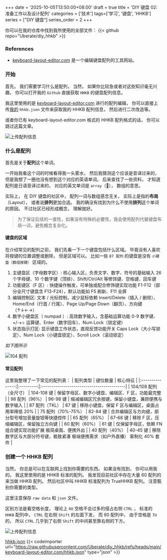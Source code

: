 +++
date = '2025-10-05T13:50:00+08:00'
draft = true
title = 'DIY 键盘 02: 准备工作以及设计配列'
categories = ['技术']
tags=['学习', '键盘', 'HHKB']
series = ["DIY 键盘"]
series_order = 2
+++


你可以在我的仓库中找到我所使用的全部文件：
{{< github repo="Uberate/diy_hhkb" >}}

### References

- [keyboard-layout-editor.com](https://keyboard-layout-editor.com/#/) 是一个编辑键盘配列的工具网站。


### 开始

首先，
我们需要学习什么是配列，
当然，
如果你比较急或者对这些知识毫无兴趣，
你可以打开我的 `Github` 直接获取 `HHKB` 的键盘配列信息。

我这里使用的是 [keyboard-layout-editor.com](https://keyboard-layout-editor.com/#/) 进行的配列编辑，
你可以直接上传[我的](https://github.com/Uberate/diy_hhkb/blob/main/keyboard-layout-editor.com/hhkb.json) `hhkb.json`
文件来获取我的 HHKB 配列信息，
然后进行二次改造等。

或者你已有 keyboard-layout-editor.com 格式的 HHKB 配列格式的话，
你可以跳过这篇文章。

![上传配列信息](/learn/img/ln/key_board/diy_my_first_keyboard/02_editor/upload_json_file.png)

### 什么是配列

首先是关于**配列**这个单词。

一开始我看这个词的时候看得我一头雾水，
然后我猜测这个应该是音译过来的，
但是我想了一圈也没有想到这个对应的英语单词。
后来查找了一些资料，
才知道配列是日语音译过来的，
对应的英文单词是 `array`（🤔），
数组的意思。

实际上，
在 DIY 键盘的社区中，
配列一词与数组感念无关，
实际上是指的**布局**（Layout），
或者说**排列**更加合适。
我的确没有找到为什么不使用**排列**这个单词的原因。
不过社区已经形成概念，
理解就好。

> 为了保证后续的一直性，如果没有特殊的必要性，我会使用配列代替键盘布局一词，避免概念复杂化。

#### 键盘的区域

在介绍常见的配列之前，
我们先看一下一个键盘包括什么区域。
毕竟没有人喜欢将按键的位置调整或删除，
但是区域可以。
比如一些 `87 配列` 的键盘是没有 `小键盘（数组按键）` 区域的。

1. 主键盘区（字母数字区）: 核心输入区，负责文字、数字、符号的基础输入 26 个字母键、10 个数字键（顶排）、Shift/Ctrl/Alt
   等修饰键、空格键、回车键
2. 功能键区（F 区）: 快捷操作触发，可单独或配合修饰键实现功能 F1-F12（部分全尺寸键盘含 F13-F24），默认功能如 F5 刷新、F11 全屏
3. 编辑控制区: 文本 / 光标控制，减少鼠标依赖 Insert/Delete（插入 / 删除）、Home/End（行首 / 行尾）、Page Up/Page
   Down（翻页）、方向键（↑↓←→）
4. 数字小键盘区（ numpad ）: 高效数字输入，含基础运算功能 0-9 数字键、+/-×÷ 运算键、Enter（数字回车）、Num Lock（锁定键）
5. 状态指示灯区: 显示键盘工作状态，直观反馈功能开关 Caps Lock（大小写锁定）、Num Lock（小键盘锁定）、Scroll Lock（滚动锁定）

*如下图所示*

![104 配列](/learn/img/ln/key_board/diy_my_first_keyboard/02_editor/104_key_board_layout.png)

#### 常见配列

这里我整理了一下常见的配列表：
| 配列类型 | 键位数量 | 核心特征 |
|:---------------:|:---------:|:------------------------------------------|
| 104/108 配列（全尺寸） | 104-108 键 | 保留字母区、数字小键盘、编辑区、F 区，功能最完整 |
| 98 配列（96%） | 96-98 键 | 缩减编辑区冗余按键，保留小键盘，兼顾便携与数字输入 |
| 87 配列（TKL） | 87 键 | 移除小键盘，保留 F 区与编辑区，桌面占用率降低 20% |
| 75 配列（70%-75%） | 82-84 键 | 合并编辑区与方向键，部分型号增加音量旋钮等快捷控件 |
| 65 配列（65%） | 67-68 键 | 移除 F 区，压缩编辑区，保留独立方向键 |
| 60 配列（60%） | 61 键 | 仅保留字母区，依赖 FN 组合键实现功能扩展 极简桌面、便携外出 |
| 40 配列（40%） | 40-45 键 | 移除数字区与大部分符号键，极致紧凑 极端便携需求（如户外直播） 客制化 40% 套件 |

### 创建一个 HHKB 配列

当然，
你总是可以在互联网上找到你需要的东西。
如果没有找到，
你可以用我的。
我这里使用的是 HHKB 标准的配列。
我发现目前社区中存在大量 60 配列的来当做 HHKB 配列。
然后社区中叫 HHKB 标准配列为 TrueHHKB 配列。
注意甄别你需要的类型。

这里注意保存 `raw data` 和 `json` 文件。

区别方法是看空格长度，
理论上 `6U` 空格不会过多的侵占右侧 `CTRL` ，
标准的 `HHKB` 配列中，
`CTRL` 在右侧 `Shift` 的左面下发，
而 60 配列中，
由于空格是 `7U` 的，
所以 `CTRL` 几乎到了右侧 `Shift` 的中间甚至靠右侧的下方。

![上传配列信息](/learn/img/ln/key_board/diy_my_first_keyboard/02_editor/upload_json_file.png)

[hhkb.json](https://github.com/Uberate/diy_hhkb/blob/main/keyboard-layout-editor.com/hhkb.json)
{{< codeimporter url="https://raw.githubusercontent.com/Uberate/diy_hhkb/refs/heads/main/keyboard-layout-editor.com/hhkb.json" type="json" >}}